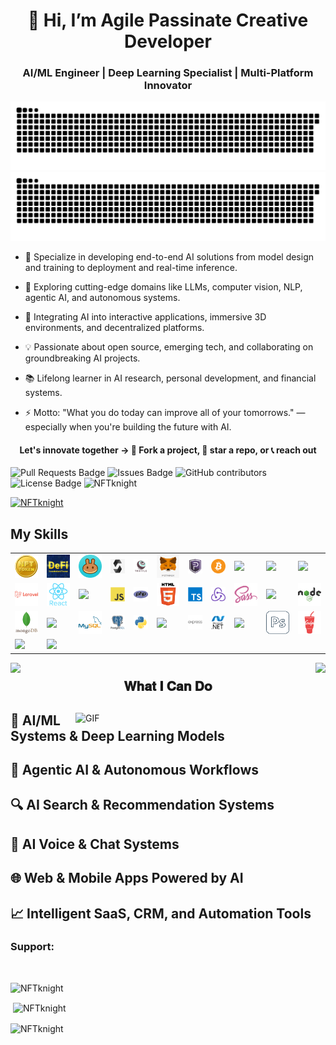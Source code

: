 <h1 align="center" dir="auto">👋 Hi, I’m Agile Passinate Creative Developer</h1>

<p align="center">
  <h3 align="center">AI/ML Engineer | Deep Learning Specialist | Multi-Platform Innovator</h3>

![github contribution grid snake animation](https://raw.githubusercontent.com/nftknight/nftknight/output/github-contribution-grid-snake-dark.svg#gh-dark-mode-only)
![github contribution grid snake animation](https://raw.githubusercontent.com/nftknight/nftknight/output/github-contribution-grid-snake.svg#gh-light-mode-only)

- 🤖 Specialize in developing end-to-end AI solutions from model design and training to deployment and real-time inference.

- 🧠 Exploring cutting-edge domains like LLMs, computer vision, NLP, agentic AI, and autonomous systems.

- 🔗 Integrating AI into interactive applications, immersive 3D environments, and decentralized platforms.

- 💡 Passionate about open source, emerging tech, and collaborating on groundbreaking AI projects.

- 📚 Lifelong learner in AI research, personal development, and financial systems.

- ⚡ Motto: "What you do today can improve all of your tomorrows." — especially when you're building the future with AI.

<h4 align="center">
 Let's innovate together → 🛒 Fork a project, 🌟 star a repo, or 📞 reach out
</h4>
</p>

<img src="https://img.shields.io/github/issues-pr/nftknight/uniswapv3-code" alt="Pull Requests Badge"/> <img src="https://img.shields.io/github/issues/nftknight/uniswapv3-code" alt="Issues Badge"/> <img alt="GitHub contributors" src="https://img.shields.io/github/contributors/nftknight/uniswapv3-code?color=2b9348"> <img src="https://img.shields.io/github/license/nftknight/ReactNative-Expo-OAuth?color=2b9348" alt="License Badge"/> <img src="https://komarev.com/ghpvc/?username=NFTknight&label=Profile%20views&color=0e75b6&style=flat" alt="NFTknight" />

<p align="left"> <a href="https://github.com/nftknight/"><img src="https://github-profile-trophy.vercel.app/?username=nftknight" alt="NFTknight" /></a> </p>

## My Skills

<table>
  <tr>
    <td><img src="https://github.com/kroim/profile/blob/master/icons/icon_nft.png?raw=true" width="200"></td>
      <td><img src="https://github.com/kroim/profile/blob/master/icons/icon_defi.png?raw=true" width="200"></td>
      <td><img src="https://github.com/kroim/profile/blob/master/icons/icon_pancake.png?raw=true" width="200"></td>
      <td><img src="https://github.com/kroim/profile/blob/master/icons/icon_solidity.png?raw=true" width="200"></td>
      <td><img src="https://github.com/kroim/profile/blob/master/icons/icon_truffle.png?raw=true" width="200"></td>
      <td><img src="https://github.com/kroim/profile/blob/master/icons/icon_metamask.png?raw=true" width="200"></td>
      <td><img src="https://github.com/kroim/profile/blob/master/icons/icon_pivx.png?raw=true" width="200"></td>
      <td><img src="https://github.com/kroim/profile/blob/master/icons/icon_bitcoin.png?raw=true" width="200"></td>
      <td><img src="https://cdn.iconscout.com/icon/free/png-128/node-1174925.png" width="200"></td>
      <td><img src="https://cdn.iconscout.com/icon/free/png-64/angular-3-226070.png" width="200"></td>
      <td><img src="https://cdn.iconscout.com/icon/free/png-128/vue-282497.png" width="200"></td>
    </tr>
    <tr>
    <td><img src="https://raw.githubusercontent.com/devicons/devicon/master/icons/laravel/laravel-original-wordmark.svg" width="200"/></td>
      <td><img src="https://raw.githubusercontent.com/devicons/devicon/master/icons/react/react-original-wordmark.svg" width="200"/></td>
      <td><img src="https://reactnative.dev/img/header_logo.svg" width="200"/></td>
      <td><img src="https://raw.githubusercontent.com/devicons/devicon/master/icons/javascript/javascript-original.svg" width="200"/></td>
      <td><img src="https://raw.githubusercontent.com/devicons/devicon/master/icons/php/php-original.svg" width="200"/></td>
      <td><img src="https://raw.githubusercontent.com/devicons/devicon/master/icons/html5/html5-original-wordmark.svg" width="200"/></td>
      <td><img src="https://raw.githubusercontent.com/devicons/devicon/master/icons/typescript/typescript-original.svg" width="200"/></td>
      <td><img src="https://raw.githubusercontent.com/devicons/devicon/master/icons/redux/redux-original.svg" width="200"/></td>
      <td><img src="https://raw.githubusercontent.com/devicons/devicon/master/icons/sass/sass-original.svg" width="200"/></td>
      <td><img src="https://www.vectorlogo.zone/logos/tailwindcss/tailwindcss-icon.svg" width="200"/></td>
      <td><img src="https://raw.githubusercontent.com/devicons/devicon/master/icons/nodejs/nodejs-original-wordmark.svg" width="200"/></td>
    </tr>
    <tr>
    <td><img src="https://raw.githubusercontent.com/devicons/devicon/master/icons/mongodb/mongodb-original-wordmark.svg" width="200"/></td>
    <td><img src="https://www.vectorlogo.zone/logos/firebase/firebase-icon.svg" width="200"/></td>
    <td><img src="https://raw.githubusercontent.com/devicons/devicon/master/icons/mysql/mysql-original-wordmark.svg" width="200"/></td>
    <td><img src="https://raw.githubusercontent.com/devicons/devicon/master/icons/postgresql/postgresql-original-wordmark.svg" width="200"/></td>
    <td><img src="https://raw.githubusercontent.com/devicons/devicon/master/icons/python/python-original.svg" width="200"/></td>
    <td><img src="https://www.vectorlogo.zone/logos/git-scm/git-scm-icon.svg" width="200"/></td>
    <td><img src="https://raw.githubusercontent.com/devicons/devicon/master/icons/express/express-original-wordmark.svg" width="200"/></td>
    <td><img src="https://raw.githubusercontent.com/devicons/devicon/master/icons/dot-net/dot-net-original-wordmark.svg" width="200"/></td>
    <td><img src="https://www.vectorlogo.zone/logos/unity3d/unity3d-icon.svg" width="200"/></td>
    <td><img src="https://raw.githubusercontent.com/devicons/devicon/master/icons/photoshop/photoshop-line.svg" width="200"/></td>
    <td><img src="https://raw.githubusercontent.com/devicons/devicon/master/icons/gulp/gulp-plain.svg" width="200"/></td>
    </tr>
    <tr>
    <td><img src="https://www.vectorlogo.zone/logos/figma/figma-icon.svg" width="200"/></td>
    <td><img src="https://www.chartjs.org/media/logo-title.svg" width="200"/></td>
    </tr>
</table>

<img align="left" src="https://visitor-badge.laobi.icu/badge?page_id=NFTknight.NFTknight" />
<img align="right" src="https://img.shields.io/github/followers/NFTknight?label=Follow&style=social" />
<h1 align="center"></h1>

<h2 align="center">𝐖𝐡𝐚𝐭 𝐈 𝐂𝐚𝐧 𝐃𝐨</h2>

<div>
  <img align="right" alt="GIF" src="https://github.com/abhisheknaiidu/abhisheknaiidu/blob/master/code.gif?raw=true" width="400" />
  
  ## 🧠 AI/ML Systems & Deep Learning Models
  
  ## 🧠 Agentic AI & Autonomous Workflows
  
  ## 🔍 AI Search & Recommendation Systems
  
  ## 💬 AI Voice & Chat Systems
    
  ## 🌐 Web & Mobile Apps Powered by AI
    
  ## 📈 Intelligent SaaS, CRM, and Automation Tools 
</div>

<h3 align="left">Support:</h3>
<br>

<p><img align="left" src="https://github-readme-stats.vercel.app/api/top-langs?username=nftknight&show_icons=true&locale=en&layout=compact" alt="NFTknight" /></p> <br>

<p>&nbsp;<img align="center" src="https://github-readme-stats.vercel.app/api?username=NFTknight&show_icons=true&locale=en" alt="NFTknight" /></p>

<p><img align="center" src="https://github-readme-streak-stats.herokuapp.com/?user=NFTknight&" alt="NFTknight" /></p>

